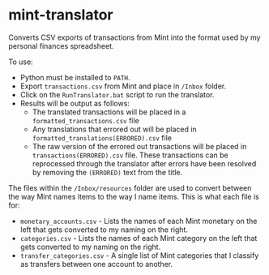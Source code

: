 # mint-translator

Converts CSV exports of transactions from Mint into the format used by my personal finances spreadsheet.

To use:

- Python must be installed to `PATH`.
- Export `transactions.csv` from Mint and place in `/Inbox` folder.
- Click on the `RunTranslator.bat` script to run the translator.
- Results will be output as follows:
    - The translated transactions will be placed in a `formatted_transactions.csv` file
    - Any translations that errored out will be placed in `formatted_translations(ERRORED).csv` file
    - The raw version of the errored out transactions will be placed in `transactions(ERRORED).csv` file. These
      transactions can be reprocessed through the translator after errors have been resolved by removing the `(ERRORED)`
      text from the title.

The files within the `/Inbox/resources` folder are used to convert between the way Mint names items to the way I
name items. This is what each file is for:

- `monetary_accounts.csv` - Lists the names of each Mint monetary on the left that gets converted to my naming on the right.
- `categories.csv` - Lists the names of each Mint category on the left that gets converted to my naming on the right.
- `transfer_categories.csv` - A single list of Mint categories that I classify as transfers between one account to another.